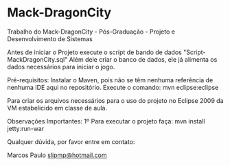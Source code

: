﻿Mack-DragonCity
===============

Trabalho do Mack-DragonCity - Pós-Graduação - Projeto e Desenvolvimento de Sistemas

Antes de iniciar o Projeto execute o script de bando de dados "Script-MackDragonCity.sql"
Além dele criar o banco de dados, ele já alimenta os dados necessários para iniciar o jogo.


Pré-requisitos:
Instalar o Maven, pois não se têm nenhuma referência de nenhuma IDE aqui no repositório.
Execute o comando:
mvn eclipse:eclipse

Para criar os arquivos necessários para o uso do projeto no Eclipse 2009 da VM estabelicido em classe de aula.

Observações Importantes:
1º Para executar o projeto faça:
mvn install jetty:run-war



Qualquer dúvida, por favor entre em contato:

Marcos Paulo
slipmp@hotmail.com
